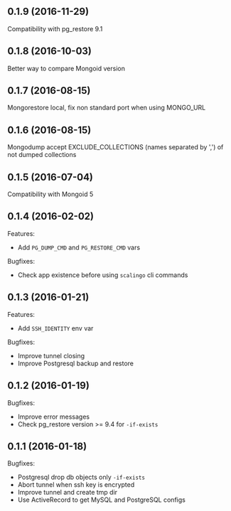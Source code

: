 ## 0.1.9 (2016-11-29)

Compatibility with pg_restore 9.1

## 0.1.8 (2016-10-03)

Better way to compare Mongoid version

## 0.1.7 (2016-08-15)

Mongorestore local, fix non standard port when using MONGO_URL

## 0.1.6 (2016-08-15)

Mongodump accept EXCLUDE_COLLECTIONS (names separated by ',') of not dumped collections

## 0.1.5 (2016-07-04)

Compatibility with Mongoid 5

## 0.1.4 (2016-02-02)

Features:

- Add `PG_DUMP_CMD` and `PG_RESTORE_CMD` vars

Bugfixes:

- Check app existence before using `scalingo` cli commands

## 0.1.3 (2016-01-21)

Features:

- Add `SSH_IDENTITY` env var

Bugfixes:

- Improve tunnel closing
- Improve Postgresql backup and restore

## 0.1.2 (2016-01-19)

Bugfixes:

- Improve error messages
- Check pg_restore version >= 9.4 for `-if-exists`

## 0.1.1 (2016-01-18)

Bugfixes:

- Postgresql drop db objects only `-if-exists`
- Abort tunnel when ssh key is encrypted
- Improve tunnel and create tmp dir
- Use ActiveRecord to get MySQL and PostgreSQL configs
